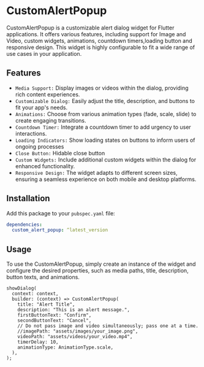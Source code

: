 # CustomAlertPopup

CustomAlertPopup is a customizable alert dialog widget for Flutter applications. It offers various features, including support for Image and Video, custom widgets, animations, countdown timers,loading button and responsive design. This widget is highly configurable to fit a wide range of use cases in your application.

## Features

- `Media Support:` Display images or videos within the dialog, providing rich content experiences.
- `Customizable Dialog:` Easily adjust the title, description, and buttons to fit your app's needs.
- `Animations:` Choose from various animation types (fade, scale, slide) to create engaging transitions.
- `Countdown Timer:` Integrate a countdown timer to add urgency to user interactions.
- `Loading Indicators:` Show loading states on buttons to inform users of ongoing processes
- `Close Button:` Hidable close button
- `Custom Widgets:` Include additional custom widgets within the dialog for enhanced functionality.
- `Responsive Design:` The widget adapts to different screen sizes, ensuring a seamless experience on both mobile and desktop platforms.

## Installation

Add this package to your `pubspec.yaml` file:

```yaml
dependencies:
  custom_alert_popup: ^latest_version
```

## Usage

To use the CustomAlertPopup, simply create an instance of the widget and configure the desired properties, such as media paths, title, description, button texts, and animations.

```
showDialog(
  context: context,
  builder: (context) => CustomAlertPopup(
    title: "Alert Title",
    description: "This is an alert message.",
    firstButtonText: "Confirm",
    secondButtonText: "Cancel",
    // Do not pass image and video simultaneously; pass one at a time.
    //imagePath: "assets/images/your_image.png",
    videoPath: "assets/videos/your_video.mp4",
    timerDelay: 10,
    animationType: AnimationType.scale,
  ),
);
```
